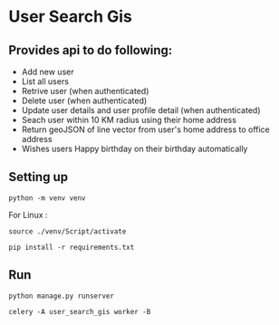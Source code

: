 # User Search Gis

## Provides api to do following:

- Add new user
- List all users
- Retrive user (when authenticated)
- Delete user (when authenticated)
- Update user details and user profile detail (when authenticated)
- Seach user within 10 KM radius using their home address
- Return geoJSON of line vector from user's home address to office address
- Wishes users Happy birthday on their birthday automatically

## Setting up

```
python -m venv venv
```

For  Linux :
```
source ./venv/Script/activate
```

```
pip install -r requirements.txt
```

## Run

```
python manage.py runserver
```

```
celery -A user_search_gis worker -B
```

